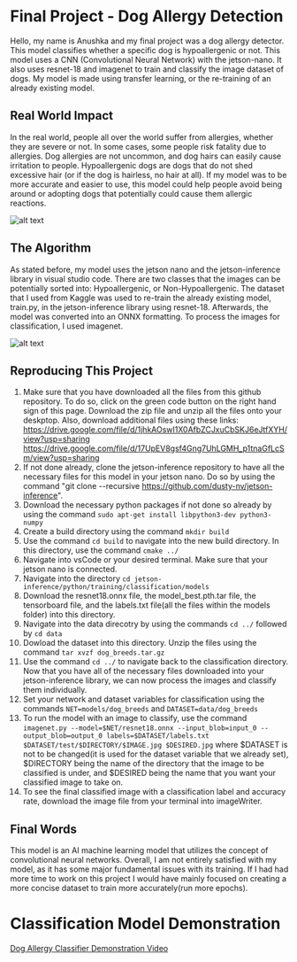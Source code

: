 # Final Project - Dog Allergy Detection
Hello, my name is Anushka and my final project was a dog allergy detector. This model 
classifies whether a specific dog is hypoallergenic or not. This model uses a CNN (Convolutional Neural Network) 
with the jetson-nano. It also uses resnet-18 and imagenet to train and classify the image dataset of dogs. My model is made using
transfer learning, or the re-training of an already existing model.

## Real World Impact
In the real world, people all over the world suffer from allergies, whether they are severe or not. In some cases, some people
risk fatality due to allergies. Dog allergies are not uncommon, and dog hairs can easily cause irritation to people. Hypoallergenic dogs
are dogs that do not shed excessive hair (or if the dog is hairless, no hair at all). If my model was to be more accurate and easier to use,
this model could help people avoid being around or adopting dogs that potentially could cause them allergic reactions.

![alt text](https://github.com/anushkagaur27/Final-Project/assets/141268862/f293088a-8da5-4c0b-a015-ecbf1cb0da21)

## The Algorithm
As stated before, my model uses the jetson nano and the jetson-inference library in visual studio code. There are two classes
that the images can be potentially sorted into: Hypoallergenic, or Non-Hypoallergenic. The dataset that I used from Kaggle was used to re-train 
the already existing model, train.py, in the jetson-inference library using resnet-18. Afterwards, the model was converted into an ONNX formatting. To process the images for classification, I used imagenet. 

![alt text](https://github.com/anushkagaur27/Final-Project/assets/141268862/8f61d6a6-4366-4271-b7ad-ab4984e0c7ca)

## Reproducing This Project
1) Make sure that you have downloaded all the files from this github repository. To do so, click on the green code button on the right
hand sign of this page. Download the zip file and unzip all the files onto your deskptop. Also, download additional files using these links: https://drive.google.com/file/d/1jhkAOswI1X0AfbZCJxuCbSKJ6eJtfXYH/view?usp=sharing https://drive.google.com/file/d/17UpEV8gsf4Gng7UhLGMH_p1tnaGfLcSm/view?usp=sharing 
2) If not done already, clone the jetson-inference repository to have all the necessary files for this model in your jetson nano. Do so by using the command "git clone --recursive https://github.com/dusty-nv/jetson-inference".
3) Download the necessary python packages if not done so already by using the command ```sudo apt-get install libpython3-dev python3-numpy```
4) Create a build directory using the command ```mkdir build```
5) Use the command ```cd build``` to navigate into the new build directory. In this directory, use the command ```cmake ../```
6) Navigate into vsCode or your desired terminal. Make sure that your jetson nano is connected.
7) Navigate into the directory ```cd jetson-inference/python/training/classification/models```
8) Download the resnet18.onnx file, the model_best.pth.tar file, the tensorboard file, and the labels.txt file(all the files within the models folder) into this directory.
9) Navigate into the data direcotry by using the commands ```cd ../``` followed by ```cd data```
10) Dowload the dataset into this directory. Unzip the files using the command ```tar xvzf dog_breeds.tar.gz```
11) Use the command ```cd ../``` to navigate back to the classification directory. Now that you have all of the necessary files downloaded into your jetson-inference library, we can now process the images and classify them individually.
12) Set your network and dataset variables for classification using the commands ```NET=models/dog_breeds``` and ```DATASET=data/dog_breeds```
13) To run the model with an image to classify, use the command ```imagenet.py --model=$NET/resnet18.onnx --input_blob=input_0 --output_blob=output_0 labels=$DATASET/labels.txt $DATASET/test/$DIRECTORY/$IMAGE.jpg $DESIRED.jpg``` where $DATASET is not to be changed(it is used for the dataset variable that we already
set), $DIRECTORY being the name of the directory that the image to be classified is under, and $DESIRED being the name that you want your classified image to take on.
14) To see the final classified image with a classification label and accuracy rate, download the image file from your terminal into imageWriter.

## Final Words
This model is an AI machine learning model that utilizes the concept of convolutional neural networks. Overall, I am not entirely satisfied with my model, as it has some major fundamental issues with its training. If I had had more time to work on this project I would have mainly focused on creating a more concise dataset to train more accurately(run more epochs). 

# Classification Model Demonstration
[Dog Allergy Classifier Demonstration Video](https://youtu.be/8ILD8d3ttj4)
